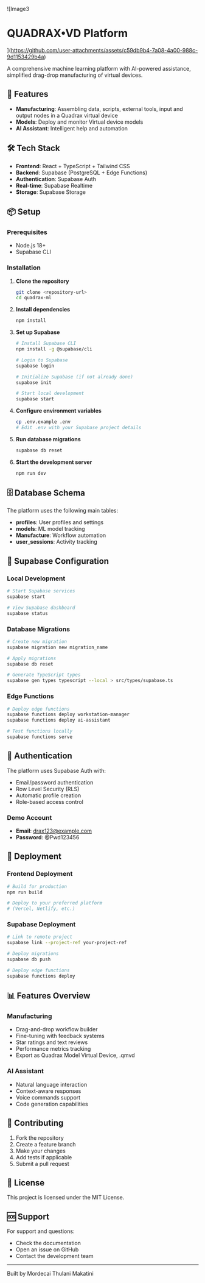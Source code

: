 ![Image3
# QUADRAX•VD Platform
](https://github.com/user-attachments/assets/c59db9b4-7a08-4a00-988c-9d1153429b4a)

A comprehensive machine learning platform with AI-powered assistance, simplified drag-drop manufacturing of virtual devices.

## 🚀 Features

- **Manufacturing**: Assembling data, scripts, external tools, input and output nodes in a Quadrax virtual device
- **Models**: Deploy and monitor Virtual device models
- **AI Assistant**: Intelligent help and automation

## 🛠️ Tech Stack

- **Frontend**: React + TypeScript + Tailwind CSS
- **Backend**: Supabase (PostgreSQL + Edge Functions)
- **Authentication**: Supabase Auth
- **Real-time**: Supabase Realtime
- **Storage**: Supabase Storage

## 📦 Setup

### Prerequisites

- Node.js 18+
- Supabase CLI

### Installation

1. **Clone the repository**
   ```bash
   git clone <repository-url>
   cd quadrax-ml
   ```

2. **Install dependencies**
   ```bash
   npm install
   ```

3. **Set up Supabase**
   ```bash
   # Install Supabase CLI
   npm install -g @supabase/cli

   # Login to Supabase
   supabase login

   # Initialize Supabase (if not already done)
   supabase init

   # Start local development
   supabase start
   ```

4. **Configure environment variables**
   ```bash
   cp .env.example .env
   # Edit .env with your Supabase project details
   ```

5. **Run database migrations**
   ```bash
   supabase db reset
   ```

6. **Start the development server**
   ```bash
   npm run dev
   ```

## 🗄️ Database Schema

The platform uses the following main tables:

- **profiles**: User profiles and settings
- **models**: ML model tracking
- **Manufacture**: Workflow automation
- **user_sessions**: Activity tracking

## 🔧 Supabase Configuration

### Local Development

```bash
# Start Supabase services
supabase start

# View Supabase dashboard
supabase status
```

### Database Migrations

```bash
# Create new migration
supabase migration new migration_name

# Apply migrations
supabase db reset

# Generate TypeScript types
supabase gen types typescript --local > src/types/supabase.ts
```

### Edge Functions

```bash
# Deploy edge functions
supabase functions deploy workstation-manager
supabase functions deploy ai-assistant

# Test functions locally
supabase functions serve
```

## 🔐 Authentication

The platform uses Supabase Auth with:

- Email/password authentication
- Row Level Security (RLS)
- Automatic profile creation
- Role-based access control

### Demo Account

- **Email**: drax123@example.com
- **Password**: @Pwd123456

## 🚀 Deployment

### Frontend Deployment

```bash
# Build for production
npm run build

# Deploy to your preferred platform
# (Vercel, Netlify, etc.)
```

### Supabase Deployment

```bash
# Link to remote project
supabase link --project-ref your-project-ref

# Deploy migrations
supabase db push

# Deploy edge functions
supabase functions deploy
```

## 📊 Features Overview

### Manufacturing
- Drag-and-drop workflow builder
- Fine-tuning with feedback systems
- Star ratings and text reviews
- Performance metrics tracking
- Export as Quadrax Model Virtual Device, .qmvd

### AI Assistant
- Natural language interaction
- Context-aware responses
- Voice commands support
- Code generation capabilities

## 🤝 Contributing

1. Fork the repository
2. Create a feature branch
3. Make your changes
4. Add tests if applicable
5. Submit a pull request

## 📄 License

This project is licensed under the MIT License.

## 🆘 Support

For support and questions:
- Check the documentation
- Open an issue on GitHub
- Contact the development team

---

Built by Mordecai Thulani Makatini

